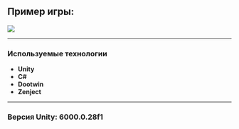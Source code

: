 ## Пример игры:

![](https://github.com/esoji1/RunnerUnity6/blob/master/ReadmeAssets/Runner%202025-01-02%2021-27-53%20(online-video-cutter.com).gif?raw=true)

---
### Используемые технологии
- **Unity**
- **C#**
- **Dootwin**
- **Zenject**
---

### Версия Unity: 6000.0.28f1

